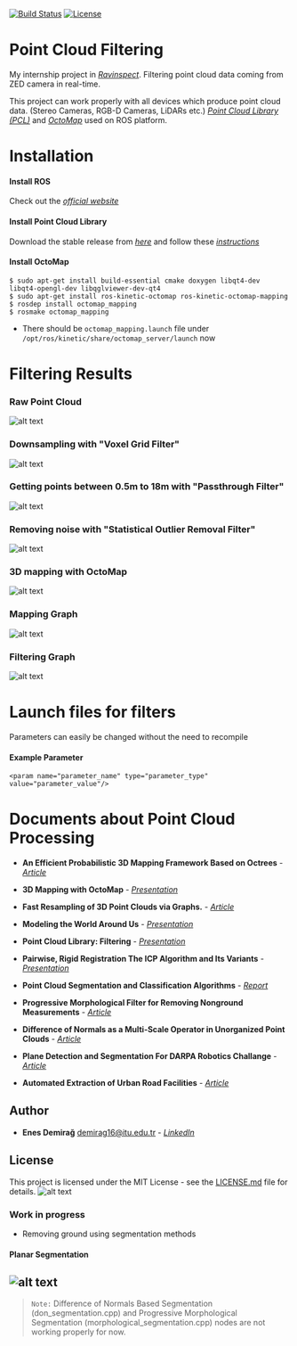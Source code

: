 [![Build Status](http://img.shields.io/travis/badges/badgerbadgerbadger.svg?style=flat-square)](https://travis-ci.org/badges/badgerbadgerbadger) [![License](http://img.shields.io/:license-mit-blue.svg?style=flat-square)](http://enesdemirag.mit-license.org)

# Point Cloud Filtering #

My internship project in *[Ravinspect](http://www.ravinspect.com)*. Filtering point cloud data coming from ZED camera in real-time.

This project can work properly with all devices which produce point cloud data. (Stereo Cameras, RGB-D Cameras, LiDARs etc.) *[Point Cloud Library (PCL)](https://github.com/PointCloudLibrary/pcl)* and *[OctoMap](https://github.com/OctoMap/octomap_mapping)* used on ROS platform.

# Installation #

#### Install ROS
Check out the *[official website](http://wiki.ros.org/kinetic/Installation)*

#### Install Point Cloud Library
Download the stable release from *[here](https://github.com/PointCloudLibrary/pcl/releases)* and follow these *[instructions](http://www.pointclouds.org/documentation/tutorials/compiling_pcl_posix.php)*

#### Install OctoMap

```
$ sudo apt-get install build-essential cmake doxygen libqt4-dev libqt4-opengl-dev libqglviewer-dev-qt4
$ sudo apt-get install ros-kinetic-octomap ros-kinetic-octomap-mapping
$ rosdep install octomap_mapping
$ rosmake octomap_mapping
```

* There should be ```octomap_mapping.launch``` file under ```/opt/ros/kinetic/share/octomap_server/launch``` now

# Filtering Results #

### Raw Point Cloud
![alt text](https://github.com/enesdemirag/zed_filtering/blob/master/images/otopark_raw.png "Raw Point Cloud Data")
### Downsampling with "Voxel Grid Filter"
![alt text](https://github.com/enesdemirag/zed_filtering/blob/master/images/otopark_voxel.png "Voxel Grid Filter")
### Getting points between 0.5m to 18m with "Passthrough Filter"
![alt text](https://github.com/enesdemirag/zed_filtering/blob/master/images/otopark_passthrough.png "Voxel Grid Filter")
### Removing noise with "Statistical Outlier Removal Filter"
![alt text](https://github.com/enesdemirag/zed_filtering/blob/master/images/otopark_statistical.png "Statistical Outlier Removal Filter")
### 3D mapping with OctoMap
![alt text](https://github.com/enesdemirag/zed_filtering/blob/master/images/octomap_otopark.gif "Mapping using Odometry and Point Cloud data simultaneously")
### Mapping Graph
![alt text](https://github.com/enesdemirag/zed_filtering/blob/master/images/mapping_graph.png "from rqt_graph")
### Filtering Graph
![alt text](https://github.com/enesdemirag/zed_filtering/blob/master/images/filtering_graph.png "from rqt_graph")

# Launch files for filters #

Parameters can easily be changed without the need to recompile

#### Example Parameter

``` <param name="parameter_name" type="parameter_type" value="parameter_value"/> ```

# Documents about Point Cloud Processing #

* **An Efficient Probabilistic 3D Mapping Framework Based on Octrees** - *[Article](http://web.itu.edu.tr/demirag16/media/docs/OctoMap.pdf)*

* **3D Mapping with OctoMap** - *[Presentation](http://www2.informatik.uni-freiburg.de/~hornunga/pub/hornung13roscon.pdf)*

* **Fast Resampling of 3D Point Clouds via Graphs.** - *[Article](http://web.itu.edu.tr/demirag16/media/docs/FastResamplingof3DPointCloudsviaGraphs.pdf)*

* **Modeling the World Around Us** - *[Presentation](http://web.itu.edu.tr/demirag16/media/docs/MappingOverview.pdf)*

* **Point Cloud Library: Filtering** - *[Presentation](http://web.itu.edu.tr/demirag16/media/docs/Filtering.pdf)*

* **Pairwise, Rigid Registration The ICP Algorithm and Its Variants** - *[Presentation](Pairwise-RigidRegistration.pdf)*

* **Point Cloud Segmentation and Classification Algorithms** - *[Report](http://web.itu.edu.tr/demirag16/media/docs/PointCloudSegmentationAndClassificationAlgorithms.pdf)*

* **Progressive Morphological Filter for Removing Nonground Measurements** - *[Article](http://web.itu.edu.tr/demirag16/media/docs/ProgressiveMorphologicalFilter.pdf)*

* **Difference of Normals as a Multi-Scale Operator in Unorganized Point Clouds** - *[Article](http://web.itu.edu.tr/demirag16/media/docs/DoNSegmentation.pdf)*

* **Plane Detection and Segmentation For DARPA Robotics Challange** - *[Article](http://web.itu.edu.tr/demirag16/media/docs/PlaneDetectionandSegmentation.pdf)*

* **Automated Extraction of Urban Road Facilities** - *[Article](http://web.itu.edu.tr/demirag16/media/docs/StudiesonGroundRemoval.pdf)*

## Author

* **Enes Demirağ** <demirag16@itu.edu.tr> - *[LinkedIn](https://www.linkedin.com/in/enesdemirag/)*

## License

This project is licensed under the MIT License - see the [LICENSE.md](LICENSE.md) file for details.
![alt text](https://github.com/enesdemirag/zed_filtering/blob/master/images/logo.png "ravinspect.com")

### Work in progress
* Removing ground using segmentation methods

#### Planar Segmentation
![alt text](https://github.com/enesdemirag/zed_filtering/blob/master/images/planar_segmentation.gif "red -> removed parts")
---
> `Note:` Difference of Normals Based Segmentation (don_segmentation.cpp)
and Progressive Morphological Segmentation (morphological_segmentation.cpp) nodes are not working properly for now.
